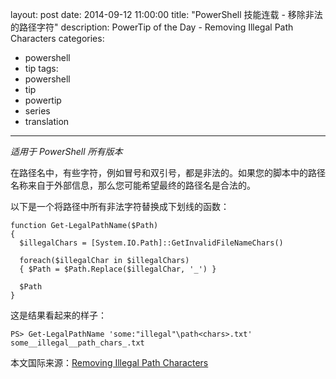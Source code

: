 ﻿layout: post
date: 2014-09-12 11:00:00
title: "PowerShell 技能连载 - 移除非法的路径字符"
description: PowerTip of the Day - Removing Illegal Path Characters
categories:
- powershell
- tip
tags:
- powershell
- tip
- powertip
- series
- translation
---
_适用于 PowerShell 所有版本_

在路径名中，有些字符，例如冒号和双引号，都是非法的。如果您的脚本中的路径名称来自于外部信息，那么您可能希望最终的路径名是合法的。

以下是一个将路径中所有非法字符替换成下划线的函数：

    function Get-LegalPathName($Path)
    {
      $illegalChars = [System.IO.Path]::GetInvalidFileNameChars() 
    
      foreach($illegalChar in $illegalChars) 
      { $Path = $Path.Replace($illegalChar, '_') }
    
      $Path
    }  

这是结果看起来的样子：

    PS> Get-LegalPathName 'some:"illegal"\path<chars>.txt'
    some__illegal__path_chars_.txt

<!--more-->
本文国际来源：[Removing Illegal Path Characters](http://powershell.com/cs/blogs/tips/archive/2014/09/12/removing-illegal-pathcharacters.aspx)
